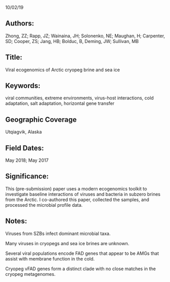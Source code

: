 10/02/19
## Authors:
Zhong, ZZ; Rapp, JZ; Wainaina, JH; Solonenko, NE; Maughan, H; Carpenter, SD; Cooper, ZS; Jang, HB; Bolduc, B, Deming, JW; Sullivan, MB
## Title:
Viral ecogenomics of Arctic cryopeg brine and sea ice
## Keywords:
viral communities, extreme environments, virus-host interactions, cold adaptation, salt adaptation, horizontal gene transfer
## Geographic Coverage
Utqiagvik, Alaska
## Field Dates:
May 2018; May 2017
## Significance:
This (pre-submission) paper uses a modern ecogenomics toolkit to investigate baseline interactions of viruses and bacteria in subzero brines from the Arctic. I co-authored this paper, collected the samples, and processed the microbial profile data.

## Notes:
Viruses from SZBs infect dominant microbial taxa.

Many viruses in cryopegs and sea ice brines are unknown.

Several viral populations encode FAD genes that appear to be AMGs that assist with membrane function in the cold.

Cryopeg vFAD genes form a distinct clade with no close matches in the cryopeg metagenomes.
